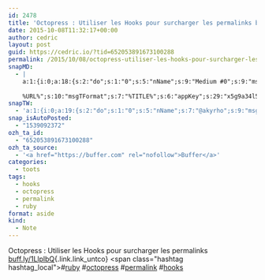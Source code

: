 ```yaml
---
id: 2478
title: 'Octopress : Utiliser les Hooks pour surcharger les permalinks buff.ly/1LlplbQ #ruby #octopress #permalink #hooks'
date: 2015-10-08T11:32:17+00:00
author: cedric
layout: post
guid: https://cedric.io/?tid=652053891673100288
permalink: /2015/10/08/octopress-utiliser-les-hooks-pour-surcharger-les-permalinks-buff-ly-1llplbq-ruby-octopress-permalink-hooks/
snapMD:
  - |
    a:1:{i:0;a:18:{s:2:"do";s:1:"0";s:5:"nName";s:9:"Medium #0";s:9:"msgFormat";s:19:"%FULLTEXT%
    
    %URL%";s:10:"msgTFormat";s:7:"%TITLE%";s:6:"appKey";s:29:"x5g9a34l5z294i5y2q284e4g54454";s:6:"appSec";s:85:"d3h0a44e4s2b4i5u2r234m5f5b4v2l5q2a444h574347464a454x2w20374447494c484b4w2c464f5u2d4z2";s:8:"inclTags";s:1:"1";s:7:"fltrsOn";i:0;s:5:"fltrs";a:0:{}s:7:"proxyOn";i:0;s:7:"useSURL";i:0;s:1:"v";i:350;s:4:"publ";s:1:"0";s:11:"accessToken";s:65:"2353413aa5437433e5648ccf74a16119308317c52d1a24d8ed99f26add037528a";s:12:"appAppUserID";s:65:"104b21fd8da79171a6e7bf800d03b4b761204f242935e05d2d86850a6b1635f77";s:14:"appAppUserName";s:26:"Cédric Bousmanne (akyrho)";s:13:"appAppUserURL";s:26:"https://medium.com/@akyrho";s:7:"pubList";a:0:{}}}
snapTW:
  - 'a:1:{i:0;a:19:{s:2:"do";s:1:"0";s:5:"nName";s:7:"@akyrho";s:9:"msgFormat";s:26:"%TITLE%. %EXCERPT% - %URL%";s:6:"appKey";s:55:"x5g9a8325v2y475r3c4m48584n53446p423r3r5u3e356j5j3k4r2p3";s:6:"appSec";s:105:"d3h0a94o46415u594v3q5l5n5l4r4x474x4j484o473u4i5w2m4k494z2k344n306n5r3l5v2s554p4n3p3k45495c3z4v4d3m3u5w525";s:7:"fltrsOn";i:0;s:5:"fltrs";a:0:{}s:7:"proxyOn";i:0;s:7:"useSURL";i:0;s:1:"v";i:350;s:5:"twURL";s:25:"http://twitter.com/akyrho";s:11:"accessToken";s:50:"6678782-Eyg60SCeh7762DEIsYtTPD5GVeOuSN8ATMdF2Lpppe";s:14:"accessTokenSec";s:45:"PgGDCbcYLJnR5esZjY9ID72A33mUNCYnQwaQTBsojSJNa";s:5:"tw140";i:0;s:10:"riComments";s:1:"1";s:11:"riCommentsM";s:1:"1";s:12:"riCommentsAA";s:1:"1";s:8:"attchImg";s:1:"1";s:9:"wpImgSize";s:4:"full";}}'
snap_isAutoPosted:
  - "1539092372"
ozh_ta_id:
  - "652053891673100288"
ozh_ta_source:
  - '<a href="https://buffer.com" rel="nofollow">Buffer</a>'
categories:
  - toots
tags:
  - hooks
  - octopress
  - permalink
  - ruby
format: aside
kind:
  - Note
---
```

Octopress : Utiliser les Hooks pour surcharger les permalinks [buff.ly/1LlplbQ](http://buff.ly/1LlplbQ "http://buff.ly/1LlplbQ"){.link.link_untco} <span class="hashtag hashtag_local">#<a href="https://cedric.io/tag/ruby/">ruby</a> <span class="hashtag hashtag_local">#<a href="https://cedric.io/tag/octopress/">octopress</a> <span class="hashtag hashtag_local">#<a href="https://cedric.io/tag/permalink/">permalink</a> <span class="hashtag hashtag_local">#<a href="https://cedric.io/tag/hooks/">hooks</a></p>
